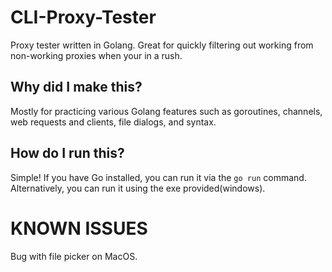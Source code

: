 # CLI-Proxy-Tester
Proxy tester written in Golang. Great for quickly filtering out working from non-working proxies when your in a rush.

## Why did I make this?
Mostly for practicing various Golang features such as goroutines, channels, web requests and clients, file dialogs, and syntax.

## How do I run this?
Simple! If you have Go installed, you can run it via the `go run` command. Alternatively, you can run it using the exe provided(windows).

# KNOWN ISSUES
Bug with file picker on MacOS.
